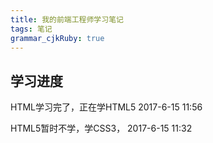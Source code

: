 ```yaml
---
title: 我的前端工程师学习笔记
tags: 笔记
grammar_cjkRuby: true
---
```

## 学习进度
HTML学习完了，正在学HTML5
2017-6-15 11:56

HTML5暂时不学，学CSS3，
2017-6-15 11:32